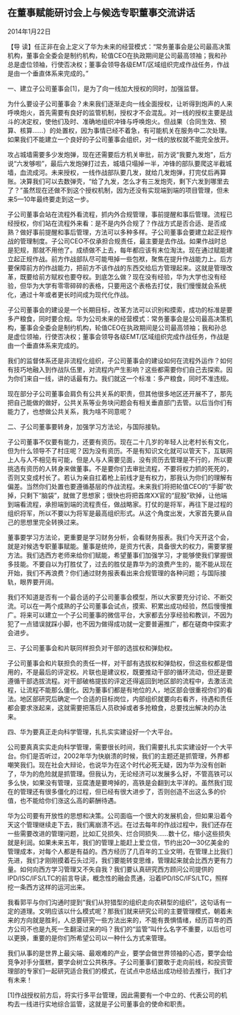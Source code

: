 ## 在董事赋能研讨会上与候选专职董事交流讲话

2014年1月22日



【导  读】任正非在会上定义了华为未来的经营模式：“常务董事会是公司最高决策机构，董事会全委会是制约机构，轮值CEO在执政期间是公司最高领袖；我和孙总是虚位领袖，行使否决权；董事会领导各级EMT/区域组织完成作战任务，作战是由一个垂直体系来完成的。”



一、建立子公司董事会[1]，是为了向一线加大授权的同时，加强监督。

为什么要设子公司董事会？未来我们逐渐走向一线全面授权，让听得到炮声的人来呼唤炮火，首先需要有良好的监管机制，授权才不会混乱。对一线的授权主要是战斗的决定权，使他们及时、准确地组织冲锋与呼唤炮火。但战果（合同生效、预算、核算……）的处置权，因为事情已经不着急，有可能机关在服务中二次处理。如果我们不能建立一个良好的子公司董事会组织，对一线的放权就不能完全放开。

攻占城墙需要多少发炮弹，现在还需要后方机关审批，前方说“我要九发炮”，后方说“六发够啦”，最后六发炮弹打过去，城墙只塌掉一半，冲锋的部队要爬这半截城墙，血流成河。未来授权，一线作战部队要几发，就给几发炮弹，打完仗后再算账。决算我们可以去数弹壳，“给了九发，怎么才有三发炮壳，剩下六发到哪里去了？”虽然现在还做不到这个授权机制，因为还没有实现端到端的项目管理，但未来5—10年最终要走到这一步。

子公司董事会站在流程外看流程，抓内外合规管理，事前提醒和事后管理。流程已经授权，你们站在流程外来看：是不是内外合规了？作战方式是否合适、是否成熟？做好事前提醒和事后管理，方法可以多种多样。子公司董事会要建立起正规作战的管理制度。子公司CEO不仅承担合规责任，最主要是去作战。如果作战时总是犯规，那就不用他了。成绩做不上去，每年都应该有末位淘汰。现在通过赋能建立起正规作战。前方作战部队尽可能甩掉一些包袱，聚焦在提升作战能力上。后方要保障前方的作战能力，把前方不该作战的东西交给后方管理起来。这就是管理改革，既要给前方赋权也要夺权。到底怎么做？现在没有经验，华为大学也没有经验，但华为大学有零零碎碎的表格，只要用这个表格去打仗，我们慢慢就会系统化，通过十年或者更长时间成为现代化作战。

子公司董事会的建设是一个长期目标，改革方法可以识别和摸索，成功的标准是要多产粮食，同时要合规。华为公司未来的经营模式：常务董事会是公司最高决策机构，董事会全委会是制约机构，轮值CEO在执政期间是公司最高领袖；我和孙总是虚位领袖，行使否决权；董事会领导各级EMT/区域组织完成作战任务，作战是由一个垂直体系来完成的。

我们的监督体系还是非流程化组织，子公司董事会的建设如何在流程外运作？如何有技巧地融入到作战队伍里，对流程内产生影响？这些都需要你们自己去探索。因为你们来自一线，讲的话最有力。我们就这一个标准：多产粮食，同时不准违规。

现在部分子公司董事会肩负有公共关系的职责，但其他很多地区还开展不了，那先把自己能做的做好，公共关系等业务块问题会有相关垂直部门去管。以后当你们有能力了，也想做公共关系，我为啥不同意呢？

二、子公司董事要转身，加强学习方法论，与国际接轨。

子公司董事不仅要有能力，还要有资历。现在二十几岁的年轻人比老村长有文化，但为什么领导不了村庄呢？因为没有资历。不是有知识文化就可以管天下，互联网上人与人不相见有可能，但是人与人需要见面，没有资历去管理是不行的，所以要挑选有资历的人转身来做董事。不是要你们去审批流程，不要将权力抓的死死的，否则又变成村长了。若认为亲自扛着枪上前线才是有权力，那我认为你们的理解有偏差。当然你们处置也要遵循基层的作战流程。未来我们将把轮值CEO的“手脚”砍掉，只剩下“脑袋”，就做了思想家；很快也将把首席XX官的“屁股”砍掉，让他端到端看流程，承担端到端的流程责任，做战略家。打仗的是将军，再往下是过程的组织将军，所以不要以为将军是最高组织形式。从这个角度出发，大家首先要从自己的思想里完全转换过来。

董事要学习方法论，更重要是学习财务分析，会看财务报表。我们今天开这个会，就是对候选专职董事赋能。董事是统帅，是资方代表，具备很大的权力，需要掌握方法。我们选西方老师来给你们赋能，希望董事们加强学习，才能够使我们掌握很多技能。不要自以为打胜仗了，过去的胜仗是靠华为的浪费产生的，能不能从现在开始，我们不再浪费？你们通过财务报表看出来合规管理的各种问题；与国际接轨，眼界要开阔。

我们不知道是否有一个最合适的子公司董事会模型，所以大家要充分讨论、不断交流。可以在一两个成熟的子公司董事会试点，摸索、积累出成功经验，然后慢慢推广。将来可以建立一个子公司董事的微信平台，大家都去分享经验和教训，不因为犯了一点错误就踩小脚，也不因为做得成功就一定要普遍推广，都在磋商中探索才会进步。

三、子公司董事会和片联同样担负对干部的选拔权和弹劾权。

子公司董事会和片联担负的责任一样，对干部有选拔权和弹劾权，但这些权都是借用的，不是最后的评定权。片联也是建议权，既要推动干部的循环流动，但还是要遵循干部选拔流程。对干部破格提拔的评定还得返回到地区部的流程中，去激活流程，让流程不能那么僵化。因为董事们都是有地位的人，地区部会很重视你们的看法。地区部研究后确定一个合适的目标岗位，内部组织就要向右看齐，待遇和责任都会要求涨起来，这就需要把落后人员砍掉或者多抢粮食，总要找出解决的办法来。

四、华为要真正走向科学管理，扎扎实实建设好一个大平台。

公司要真真实实走向科学管理，需要很长时间，我们需要扎扎实实建设好一个大平台。你们是否听过，2002年华为快崩溃的时候，我们的主题还是抓管理，外界都嘲笑我们。现在社会大辩论，也说华为在这个时代必死无疑，因为华为没有创新了，华为的危险就是抓管理。但我认为，无论经济可以发展多么好，不管高铁可以多么快，如果没有管理，豆腐渣是要垮掉的，高铁是会翻到太平洋的。虽然我们现在的管理还有很多僵化的过程，但已经有很大进步了，否则创造不出这么多的价值，也不能给你们涨这么高的薪酬待遇。

华为公司要有开放性的思想和决策。公司面临一个很大的发展机会，但如果沿着今天这个管理继续走下去，我们离崩溃不远。在过去每年的作战过程中，我们还存在一些需要改进的管理问题，比如汇兑损失、烂合同损失……数十亿，缩小这些损失就是利润。如果未来五年，我们的管理上能赶上爱立信，节约出20—30亿美金的管理成本，对每个人都是有益的。西方经历了几百年的工业文明，在管理上比我们先进，我们才刚刚摸着石头过河，我们要能转变思维，管理起来就会比西方更有力量。如何向西方学习管理又不失自我？我们要认真研究西方顾问公司提供的IPD/ISC/IFS/LTC的前言导读，概念性的融会贯通，沿着IPD/ISC/IFS/LTC，照样挖一条西方这样的运河出来。

我看郭平与你们沟通时提到“我们从狩猎型的组织走向农耕型的组织”，这句话有一定的道理。文明应该以什么模式呢？那我们就来研究公司的主要管理模式，朝着未来的方向就是胜利，人总要研究一些方法出来的，不能有畏惧情绪，经历百年的西方公司不也是九死一生翻滚过来的吗？我们的“监管”叫什么名字不重要，以后也可以更换，重要的是你们所希望公司以一种什么方式来管理。

我们从事的是世界上最尖端、最艰难的产业，要学会做世界领袖的心态，要学会给竞争对手分蛋糕，要学会树立公共秩序。子公司董事们要敢于走向前线，和投资管理部的专家们一起研究适合我们的模式，在试点中总结出成功经验去推行，我们才有未来！



[1]作战授权前方后，将实行多平台管理，因此需要有一个中立的、代表公司的机构去一线进行实地综合监管，这就是子公司董事会的使命和职责。
